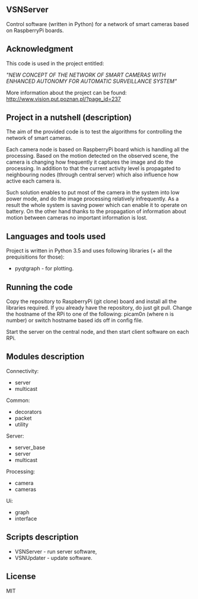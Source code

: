 ## VSNServer

Control software (written in Python) for a network of smart cameras based on
RaspberryPi boards.

## Acknowledgment

This code is used in the project entitled:

*"NEW CONCEPT OF THE NETWORK OF SMART CAMERAS WITH ENHANCED AUTONOMY FOR
AUTOMATIC SURVEILLANCE SYSTEM"*

More information about the project can be found:
http://www.vision.put.poznan.pl/?page_id=237

## Project in a nutshell (description)

The aim of the provided code is to test the algorithms for controlling the
network of smart cameras.

Each camera node is based on RaspberryPi board which is handling all the
processing. Based on the motion detected on the observed scene, the camera is
changing how frequently it captures the image and do the processing. In
addition to that the current activity level is propagated to neighbouring
nodes (through central server) which also influence how active each camera is.

Such solution enables to put most of the camera in the system into low power
mode, and do the image processing relatively infrequently. As a result the
whole system is saving power which can enable it to operate on battery. On the
other hand thanks to the propagation of information about motion between
cameras no important information is lost.

## Languages and tools used
Project is written in Python 3.5 and uses following libraries (+ all the
prequisitions for those):
* pyqtgraph - for plotting.

## Running the code
Copy the repository to RaspberryPi (git clone) board and install all the
libraries required. If you already have the repository, do just git pull.
Change the hostname of the RPi to one of the following: picam0n (where n is
number) or switch hostname based ids off in config file.

Start the server on the central node, and then start client software on each
RPi.

## Modules description
Connectivity:
* server
* multicast

Common:
* decorators
* packet
* utility

Server:
* server_base
* server
* multicast

Processing:
* camera
* cameras

Ui:
* graph
* interface

## Scripts description
* VSNServer - run server software,
* VSNUpdater - update software.

## License

MIT
